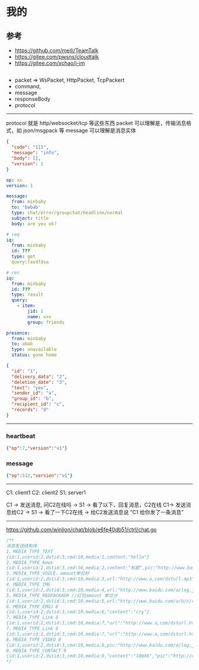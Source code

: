 # 我的

## 参考

- https://github.com/meili/TeamTalk
- https://gitee.com/pwsns/cloudtalk
- https://gitee.com/xchao/j-im


## 

- packet => WsPacket, HttpPacket, TcpPackert
- command, 
- message
- responseBody
- protocol

----


protocol 就是 http/websocket/tcp 等这些东西
packet 可以理解是，传输消息格式，如 json/msgpack 等
message 可以理解是消息实体

```json
{
  "code": "111",
  "message": "info",
  "body": [],
  "version": 1
}
```


```yaml
op: xx
version: 1
```

```yaml
message:
  from: minbaby
  to: 'babab'
  type: chat/error/groupchat/headline/normal
  subject: title
  body: are you ok?
```

```yaml
# req
iq:
  from: minbaby
  id: ???
  type: get
  query:fasdfdsa
```

```yaml
# res
iq:
  from: minbaby
  id: ???
  type: result
  query:
    - item:
        jid: 1
        name: xxx
        group: friends
```

```yaml
presence:
  from: minbaby
  to: abab
  type: unavailable
  status: gone home
```

```json
{
  "id": "1",
  "delivery_data": "2",
  "deletion_date": "3",
  "text": "yes",
  "sender_id": "a",
  "group_id": "b",
  "recipient_id": "c",
  "records": "d"
}
```

----

### heartbeat
```json
{"op":7,"version":"v1"}
```

### message
```json
{"op":512,"version":"v1"}
```

----

C1: client1
C2: client2
S1: server1

C1 -> 发送消息, 问C2在线吗 -> S1 -> 看了以下，回复消息，C2在线
C1-> 发送消息给C2 -> S1 -> 看了一下C2在线 -> 给C2发送消息说 “C1 给你发了一条消息”


-----
https://github.com/winlion/chat/blob/e6fe40db51/ctrl/chat.go
```go
/**
消息发送结构体
1、MEDIA_TYPE_TEXT
{id:1,userid:2,dstid:3,cmd:10,media:1,content:"hello"}
2、MEDIA_TYPE_News
{id:1,userid:2,dstid:3,cmd:10,media:2,content:"标题",pic:"http://www.baidu.com/a/log,jpg",url:"http://www.a,com/dsturl","memo":"这是描述"}
3、MEDIA_TYPE_VOICE，amount单位秒
{id:1,userid:2,dstid:3,cmd:10,media:3,url:"http://www.a,com/dsturl.mp3",anount:40}
4、MEDIA_TYPE_IMG
{id:1,userid:2,dstid:3,cmd:10,media:4,url:"http://www.baidu.com/a/log,jpg"}
5、MEDIA_TYPE_REDPACKAGR //红包amount 单位分
{id:1,userid:2,dstid:3,cmd:10,media:5,url:"http://www.baidu.com/a/b/c/redpackageaddress?id=100000","amount":300,"memo":"恭喜发财"}
6、MEDIA_TYPE_EMOJ 6
{id:1,userid:2,dstid:3,cmd:10,media:6,"content":"cry"}
7、MEDIA_TYPE_Link 6
{id:1,userid:2,dstid:3,cmd:10,media:7,"url":"http://www.a,com/dsturl.html"}
7、MEDIA_TYPE_Link 6
{id:1,userid:2,dstid:3,cmd:10,media:7,"url":"http://www.a,com/dsturl.html"}
8、MEDIA_TYPE_VIDEO 8
{id:1,userid:2,dstid:3,cmd:10,media:8,pic:"http://www.baidu.com/a/log,jpg",url:"http://www.a,com/a.mp4"}
9、MEDIA_TYPE_CONTACT 9
{id:1,userid:2,dstid:3,cmd:10,media:9,"content":"10086","pic":"http://www.baidu.com/a/avatar,jpg","memo":"胡大力"}
*/
```

